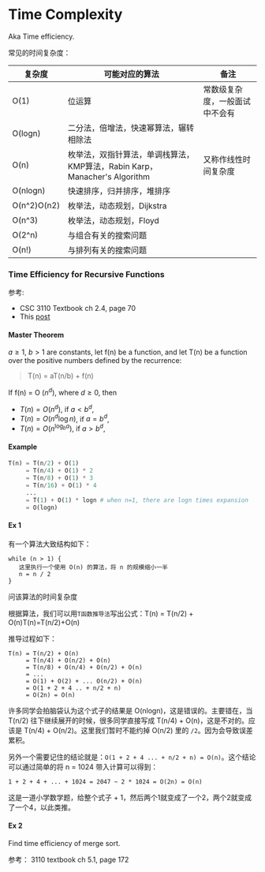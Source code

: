# Time Complexity

Aka Time efficiency.

常见的时间复杂度：

| 复杂度      | 可能对应的算法                                               | 备注                           |
| ----------- | ------------------------------------------------------------ | ------------------------------ |
| O(1)        | 位运算                                                       | 常数级复杂度，一般面试中不会有 |
| O(logn)     | 二分法，倍增法，快速幂算法，辗转相除法                       |                                |
| O(n)        | 枚举法，双指针算法，单调栈算法，KMP算法，Rabin Karp，Manacher's Algorithm | 又称作线性时间复杂度           |
| O(nlogn)    | 快速排序，归并排序，堆排序                                   |                                |
| O(n^2)O(n2) | 枚举法，动态规划，Dijkstra                                   |                                |
| O(n^3)      | 枚举法，动态规划，Floyd                                      |                                |
| O(2^n)      | 与组合有关的搜索问题                                         |                                |
| O(n!)       | 与排列有关的搜索问题                                         |                                |



### Time Efficiency for Recursive Functions

参考:

- CSC 3110 Textbook ch 2.4, page 70
- This [post](https://yourbasic.org/algorithms/time-complexity-recursive-functions/)

#### Master Theorem

$a \ge 1$, $b > 1$ are constants, let f(n) be a function, and let T(n) be a function over the positive numbers defined by the recurrence:

> T(n) = aT(n/b) + f(n)

If f(n) = O ($n^d$), where $d \ge 0$, then

* $T(n) = O(n^d)$, if $a<b^d$,
* $T(n) = O(n^d \log n)$, if $a=b^d$,
* $T(n) = O(n^{\log_ba})$, if $a>b^d$,



#### Example 

```python
T(n) = T(n/2) + O(1)
     = T(n/4) + O(1) * 2
     = T(n/8) + O(1) * 3
     = T(n/16) + O(1) * 4
     ...
     = T(1) + O(1) * logn # when n=1, there are logn times expansion
     = O(logn)
```

#### Ex 1

有一个算法大致结构如下：

```
while (n > 1) {
   这里执行一个使用 O(n) 的算法，将 n 的规模缩小一半
   n = n / 2
}
```

问该算法的时间复杂度

根据算法，我们可以用`T函数推导法`写出公式：T(n) = T(n/2) + O(n)T(n)=T(n/2)+O(n)

推导过程如下：

```
T(n) = T(n/2) + O(n)
     = T(n/4) + O(n/2) + O(n)
     = T(n/8) + O(n/4) + O(n/2) + O(n)
     = ...
     = O(1) + O(2) + ... O(n/2) + O(n)
     = O(1 + 2 + 4 .. + n/2 + n)
     = O(2n) = O(n)
```

许多同学会拍脑袋认为这个式子的结果是 O(nlogn)，这是错误的。主要错在，当 T(n/2) 往下继续展开的时候，很多同学直接写成 T(n/4) + O(n)，这是不对的。应该是 T(n/4) + O(n/2)。这里我们暂时不能约掉 O(n/2) 里的 `/2`。因为会导致误差累积。

另外一个需要记住的结论就是：`O(1 + 2 + 4 ... + n/2 + n) = O(n)`。这个结论可以通过简单的将 n = 1024 带入计算可以得到：

```
1 + 2 + 4 + ... + 1024 = 2047 ~ 2 * 1024 = O(2n) = O(n)
```

这是一道小学数学题，给整个式子 + 1，然后两个1就变成了一个2，两个2就变成了一个4，以此类推。

#### Ex 2

Find time efficiency of merge sort.

参考： 3110 textbook ch 5.1, page 172


